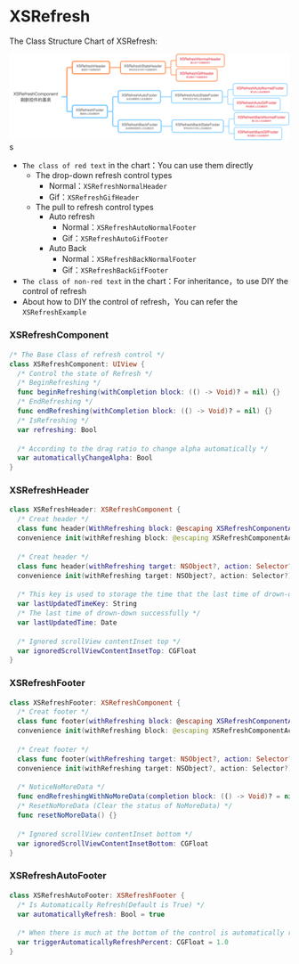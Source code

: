 # XSRefresh



The Class Structure Chart of XSRefresh:

![Mindmap](Images/Mindmap.png)s

- `The class of red text` in the chart：You can use them directly
    - The drop-down refresh control types
        - Normal：`XSRefreshNormalHeader`
        - Gif：`XSRefreshGifHeader`
    - The pull to refresh control types
        - Auto refresh
            - Normal：`XSRefreshAutoNormalFooter`
            - Gif：`XSRefreshAutoGifFooter`
        - Auto Back
            - Normal：`XSRefreshBackNormalFooter`
            - Gif：`XSRefreshBackGifFooter`
- `The class of non-red text` in the chart：For inheritance，to use DIY the control of refresh
- About how to DIY the control of refresh，You can refer the `XSRefreshExample`

### XSRefreshComponent

```swift
/* The Base Class of refresh control */
class XSRefreshComponent: UIView {
  /* Control the state of Refresh */
  /* BeginRefreshing */
  func beginRefreshing(withCompletion block: (() -> Void)? = nil) {}
  /* EndRefreshing */
  func endRefreshing(withCompletion block: (() -> Void)? = nil) {}
  /* IsRefreshing */
  var refreshing: Bool
  
  /* According to the drag ratio to change alpha automatically */
  var automaticallyChangeAlpha: Bool
} 
```

### XSRefreshHeader

```swift
class XSRefreshHeader: XSRefreshComponent {
  /* Creat header */
  class func header(WithRefreshing block: @escaping XSRefreshComponentAction) -> XSRefreshHeader {}
  convenience init(withRefreshing block: @escaping XSRefreshComponentAction) {}
  
  /* Creat header */
  class func header(withRefreshing target: NSObject?, action: Selector?) -> XSRefreshHeader {}
  convenience init(withRefreshing target: NSObject?, action: Selector?) {}
  
  /* This key is used to storage the time that the last time of drown-down successfully */
  var lastUpdatedTimeKey: String
  /* The last time of drown-down successfully */
  var lastUpdatedTime: Date
  
  /* Ignored scrollView contentInset top */
  var ignoredScrollViewContentInsetTop: CGFloat
}
```

### XSRefreshFooter

```swift
class XSRefreshFooter: XSRefreshComponent {
  /* Creat footer */
  class func footer(withRefreshing block: @escaping XSRefreshComponentAction) -> XSRefreshFooter {}
  convenience init(withRefreshing block: @escaping XSRefreshComponentAction) {}
  
  /* Creat footer */
  class func footer(withRefreshing target: NSObject?, action: Selector?) -> XSRefreshFooter {}
  convenience init(withRefreshing target: NSObject?, action: Selector?) {}
  
  /* NoticeNoMoreData */
  func endRefreshingWithNoMoreData(completion block: (() -> Void)? = nil) {}
  /* ResetNoMoreData (Clear the status of NoMoreData) */
  func resetNoMoreData() {}
  
  /* Ignored scrollView contentInset bottom */
  var ignoredScrollViewContentInsetBottom: CGFloat
}
```

### XSRefreshAutoFooter

```swift
class XSRefreshAutoFooter: XSRefreshFooter {
  /* Is Automatically Refresh(Default is True) */
  var automaticallyRefresh: Bool = true
  
  /* When there is much at the bottom of the control is automatically refresh(Default is 1.0，Is at the bottom of the control appears in full, will refresh automatically) */
  var triggerAutomaticallyRefreshPercent: CGFloat = 1.0
}
```